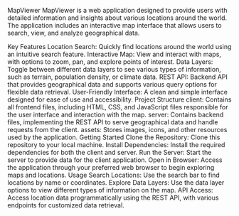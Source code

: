 MapViewer
MapViewer is a web application designed to provide users with detailed information and insights about various locations around the world. The application includes an interactive map interface that allows users to search, view, and analyze geographical data.

Key Features
Location Search: Quickly find locations around the world using an intuitive search feature.
Interactive Map: View and interact with maps, with options to zoom, pan, and explore points of interest.
Data Layers: Toggle between different data layers to see various types of information, such as terrain, population density, or climate data.
REST API: Backend API that provides geographical data and supports various query options for flexible data retrieval.
User-Friendly Interface: A clean and simple interface designed for ease of use and accessibility.
Project Structure
client: Contains all frontend files, including HTML, CSS, and JavaScript files responsible for the user interface and interaction with the map.
server: Contains backend files, implementing the REST API to serve geographical data and handle requests from the client.
assets: Stores images, icons, and other resources used by the application.
Getting Started
Clone the Repository: Clone this repository to your local machine.
Install Dependencies: Install the required dependencies for both the client and server.
Run the Server: Start the server to provide data for the client application.
Open in Browser: Access the application through your preferred web browser to begin exploring maps and locations.
Usage
Search Locations: Use the search bar to find locations by name or coordinates.
Explore Data Layers: Use the data layer options to view different types of information on the map.
API Access: Access location data programmatically using the REST API, with various endpoints for customized data retrieval.
